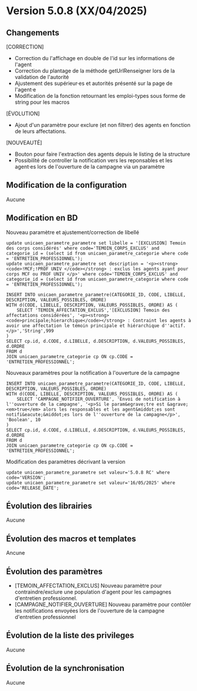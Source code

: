 # Version 5.0.8 (XX/04/2025) 

## Changements 

[CORRECTION]
* Correction du l'affichage en double de l'id sur les informations de l'agent
* Correction du plantage de la méthode getUrlRenseigner lors de la validation de l'autorité
* Ajustement des supérieur·es et autorités présenté sur la page de l'agent·e
* Modification de la fonction retournant les emploi-types sous forme de string pour les macros 

[ÉVOLUTION]
* Ajout d'un paramètre pour exclure (et non filtrer) des agents en fonction de leurs affectations.

[NOUVEAUTÉ] 
* Bouton pour faire l'extraction des agents depuis le listing de la structure
* Possibilité de controller la notification vers les reponsables et les agent·es lors de l'ouverture de la campagne via un paramètre

## Modification de la configuration

Aucune

## Modification en BD

Nouveau paramètre et ajustement/correction de libellé
```postgresql
update unicaen_parametre_parametre set libelle = '[EXCLUSION] Temoin des corps considérés' where code='TEMOIN_CORPS_EXCLUS' and categorie_id = (select id from unicaen_parametre_categorie where code = 'ENTRETIEN_PROFESSIONNEL');
update unicaen_parametre_parametre set description = '<p><strong><code>!MCF;!PROF UNIV </code></strong> : exclus les agents ayant pour corps MCF ou PROF UNIV </p>' where code='TEMOIN_CORPS_EXCLUS' and categorie_id = (select id from unicaen_parametre_categorie where code = 'ENTRETIEN_PROFESSIONNEL');

INSERT INTO unicaen_parametre_parametre(CATEGORIE_ID, CODE, LIBELLE, DESCRIPTION, VALEURS_POSSIBLES, ORDRE)
WITH d(CODE, LIBELLE, DESCRIPTION, VALEURS_POSSIBLES, ORDRE) AS (
    SELECT 'TEMOIN_AFFECTATION_EXCLUS','[EXCLUSION] Temoin des affectations considérées', '<p><strong><code>principale;hierarchique</code></strong> : Contraint les agents à avoir une affectation le témoin principale et hiérarchique d''actif. </p>','String',999
)
SELECT cp.id, d.CODE, d.LIBELLE, d.DESCRIPTION, d.VALEURS_POSSIBLES,  d.ORDRE
FROM d
JOIN unicaen_parametre_categorie cp ON cp.CODE = 'ENTRETIEN_PROFESSIONNEL';
```

Nouveaux paramètres pour la notification à l'ouverture de la campagne
```postgresql
INSERT INTO unicaen_parametre_parametre(CATEGORIE_ID, CODE, LIBELLE, DESCRIPTION, VALEURS_POSSIBLES, ORDRE)
WITH d(CODE, LIBELLE, DESCRIPTION, VALEURS_POSSIBLES, ORDRE) AS (
    SELECT 'CAMPAGNE_NOTIFIER_OUVERTURE', 'Envoi de notification à l''ouverture de la campagne', '<p>Si le param&egrave;tre est &agrave; <em>true</em> alors les responsables et les agent&middot;es sont notifi&eacute;&middot;es lors de l''ouverture de la campagne</p>', 'Boolean', 10
)
SELECT cp.id, d.CODE, d.LIBELLE, d.DESCRIPTION, d.VALEURS_POSSIBLES,  d.ORDRE
FROM d
JOIN unicaen_parametre_categorie cp ON cp.CODE = 'ENTRETIEN_PROFESSIONNEL';
```

Modification des paramètres décrivant la version
```postgresql
update unicaen_parametre_parametre set valeur='5.0.8 RC' where code='VERSION';
update unicaen_parametre_parametre set valeur='16/05/2025' where code='RELEASE_DATE';
```

## Évolution des librairies

Aucune

## Évolution des macros et templates

Ancune

## Évolution des paramètres

* [TEMOIN_AFFECTATION_EXCLUS] Nouveau paramètre pour contraindre/exclure une population d'agent pour les campagnes d'entretien professionnel.
* [CAMPAGNE_NOTIFIER_OUVERTURE] Nouveau paramètre pour contôler les notifications envoyées lors de l'ouverture de la campagne d'entretien professionnel

## Évolution de la liste des privileges

Aucune

## Évolution de la synchronisation

Aucune